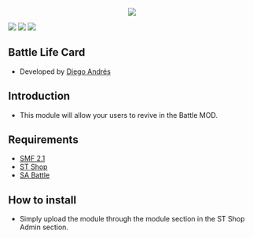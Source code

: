  <p align="center">
    <img src="https://smftricks.com/logos/logo.png">
 </p>
 
 <img src="https://img.shields.io/badge/License-MPL%202.0-a05a3f?style=flat-square">  <img src="https://img.shields.io/badge/SMF-2.1-3f73a0?style=flat-square"> <img src="https://img.shields.io/badge/ST%20Shop-4.0-7470a0?style=flat-square">

 
## Battle Life Card
- Developed by [Diego Andrés](https://github.com/DiegoAndresCortes)

## Introduction
* This module will allow your users to revive in the Battle MOD.

## Requirements
* [SMF 2.1](https://github.com/SimpleMachines/SMF2.1)
* [ST Shop](https://github.com/SMFTricks/ST-Shop)
* [SA Battle](https://github.com/Underdog-01/Battle)

## How to install
* Simply upload the module through the module section in the ST Shop Admin section.